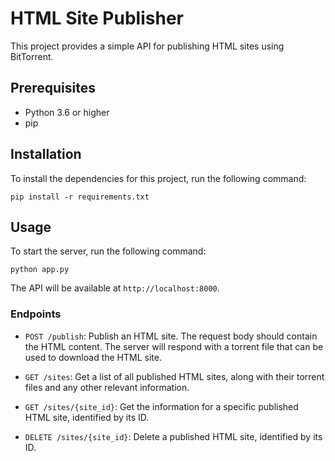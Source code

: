 
# HTML Site Publisher

This project provides a simple API for publishing HTML sites using BitTorrent.

## Prerequisites

-   Python 3.6 or higher
-   pip

## Installation

To install the dependencies for this project, run the following command:

`pip install -r requirements.txt` 

## Usage

To start the server, run the following command:

`python app.py` 

The API will be available at `http://localhost:8000`.

### Endpoints

-   `POST /publish`: Publish an HTML site. The request body should contain the HTML content. The server will respond with a torrent file that can be used to download the HTML site.
    
-   `GET /sites`: Get a list of all published HTML sites, along with their torrent files and any other relevant information.
    
-   `GET /sites/{site_id}`: Get the information for a specific published HTML site, identified by its ID.
    
-   `DELETE /sites/{site_id}`: Delete a published HTML site, identified by its ID.
